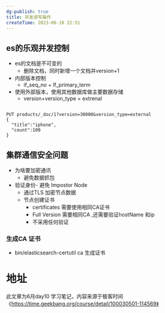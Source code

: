 ```yaml
---
dg-publish: true
title: 并发读写操作
createTime: 2023-06-10 22:51  
---
```


## es的乐观并发控制

- es的文档是不可变的
	- 删除文档，同时新增一个文档并version+1
- 内部版本控制
	- if_seq_no + lf_primary_term
- 使用外部版本，使用其他数据库做主要数据存储
	- version+version_type = extrenal


```http

PUT products/_doc/1?version=30000&version_type=external
{
  "title":"iphone",
  "count":100
}

```

## 集群通信安全问题

- 为啥要加密通讯
	- 避免数据抓包
- 验证身份- 避免 Impostor Node
	- 通过TLS 加密节点数据
	- 节点创建证书
		- certificates 需要使用相同CA证书
		- Full Version 需要相同CA ,还需要验证hostName 和ip
		- 不采用任何验证 

### 生成CA 证书

- bin/elasticsearch-certutil ca 生成证书


# 地址

此文章为6月day10 学习笔记，内容来源于极客时间《https://time.geekbang.org/course/detail/100030501-114569》
